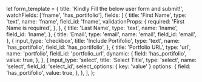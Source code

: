  let form_template = {
    title: 'Kindly Fill the below user form and submit!',
    watchFields: ['fname', 'has_portifolio'],
    fields: [
      {
        title: 'First Name',
        type: 'text',
        name: 'fname',
        field_id: 'fname',
        validationProps: {
          required: 'First Name is required',
        },
      },
      {
        title: 'Last Name',
        type: 'text',
        name: 'lname',
        field_id: 'lname',
      },
      {
        title: 'Email',
        type: 'email',
        name: 'email',
        field_id: 'email',
      },
      {
        input_type: 'checkbox',
        title: 'Include Portifolio',
        type: 'text',
        name: 'has_portifolio',
        field_id: 'has_portifolio',
      },
      {
        title: 'Portfolio URL',
        type: 'url',
        name: 'portfolio',
        field_id: 'portfolio_url',
        dynamic: {
          field: 'has_portifolio',
          value: true,
        },
      },
      {
        input_type: 'select',
        title: 'Select Title',
        type: 'select',
        name: 'select',
        field_id: 'select_id',
        select_options: {
          key: 'value'
        }
        options: {
          field: 'has_portifolio',
          value: true,
        },
      },
    ],
  };